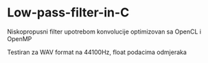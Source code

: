 # Low-pass-filter-in-C
Niskopropusni filter upotrebom konvolucije optimizovan sa OpenCL i OpenMP

Testiran za WAV format na 44100Hz, float podacima odmjeraka
